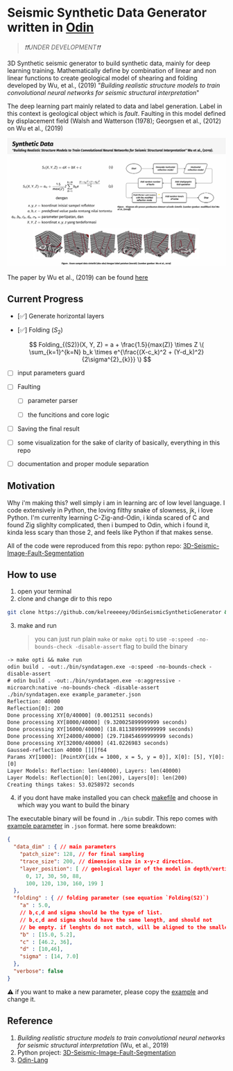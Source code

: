 # Seismic Synthetic Data Generator written in [Odin](https://github.com/odin-lang/Odin)
> _❗❗UNDER DEVELOPMENT❗❗_

3D Synthetic seismic generator to build synthetic data, mainly for
deep learning training. Mathematically define by combination of
linear and non linear functions to create geological model of shearing
and folding developed by Wu, et al., (2019) "_Building realistic structure
models to train convolutional neural networks for seismic structural
interpretation_"

The deep learning part mainly related to data and label generation.
Label in this context is geological object which is *fault*.
Faulting in this model defined by displacement field (Walsh and Watterson (1978);
Georgsen et al., (2012) on Wu et al., (2019)

![Synthetic Data Generator](./assets/synthethic_data_gen.png)

The paper by Wu et al., (2019) can be found [here](https://www.researchgate.net/publication/335103802_Building_realistic_structure_models_to_train_convolutional_neural_networks_for_seismic_structural_interpretation)

## Current Progress

- [✅] Generate horizontal layers

- [✅] Folding ($S_2$)

$$
Folding_{(S2)}(X, Y, Z) = a + \frac{1.5}{max(Z)} \times Z  \( \sum_{k=1}^{k=N} b_k \times e^{\frac{(X-c_k)^2 + (Y-d_k)^2}{2\sigma^{2}_{k}}} \)
$$

- [ ] input parameters guard

- [ ] Faulting

    - [ ] parameter parser

    - [ ] the funcitions and core logic

- [ ] Saving the final result

- [ ] some visualization for the sake of clarity of basically, everything in this repo

- [ ] documentation and proper module separation

## Motivation

Why i'm making this? well simply i am in learning arc of low level language.
I code extensively in Python, the loving filthy snake of slowness, jk, i love
Python. I'm currenlty learning C-Zig-and-Odin, i kinda scared of C and found Zig
slighlty complicated, then i bumped to Odin, which i found it, kinda less scary
than those 2, and feels like Python if that makes sense.

All of the code were reproduced from this repo:
python repo: [3D-Seismic-Image-Fault-Segmentation](https://github.com/Jun-Tam/3D-Seismic-Image-Fault-Segmentation/tree/master)

## How to use

1. open your terminal
2. clone and change dir to this repo
```bash
git clone https://github.com/kelreeeeey/OdinSeismicSyntheticGenerator && cd ./OdinSeismicSyntheticGenerator
```
3. make and run

    >you can just run plain `make` or `make opti` to use `-o:speed -no-bounds-check -disable-assert` flag to build the binary

```
-> make opti && make run
odin build . -out:./bin/syndatagen.exe -o:speed -no-bounds-check -disable-assert
# odin build . -out:./bin/syndatagen.exe -o:aggressive -microarch:native -no-bounds-check -disable-assert
./bin/syndatagen.exe example_parameter.json
Reflection: 40000
Reflection[0]: 200
Done processing XY[0/40000] (0.0012511 seconds)
Done processing XY[8000/40000] (9.320025899999999 seconds)
Done processing XY[16000/40000] (18.811389999999999 seconds)
Done processing XY[24000/40000] (29.718454699999999 seconds)
Done processing XY[32000/40000] (41.0226983 seconds)
Gaussed-reflection 40000 [][]f64
Params XY[1000]: [PointXY{idx = 1000, x = 5, y = 0}], X[0]: [5], Y[0]: [0]
Layer Models: Reflection: len(40000), Layers: len(40000)
Layer Models: Reflection[0]: len(200), Layers[0]: len(200)
Creating things takes: 53.0258972 seconds
```

4. if you dont have make installed you can check [makefile](./Makefile) and choose in which way
you want to build the binary

The executable binary will be found in `./bin` subdir. This repo comes with
[example parameter](./example_parameter.json) in `.json` format. here some
breakdown:

```json
{
  "data_dim" : { // main parameters
    "patch_size": 128, // for final sampling
    "trace_size": 200, // dimension size in x-y-z direction.
    "layer_position": [ // geological layer of the model in depth/vertical/z direction
      0, 17, 30, 50, 88,
      100, 120, 130, 160, 199 ]
  },
  "folding" : { // folding parameter (see equation `Folding(S2)`)
    "a" : 5.0,
    // b,c,d and sigma should be the type of list.
    // b,c,d and sigma should have the same length, and should not
    // be empty. if lenghts do not match, will be aligned to the smallest one.
    "b" : [15.0, 5.2],
    "c" : [46.2, 36],
    "d" : [10,46],
    "sigma" : [14, 7.0]
  },
  "verbose": false
}
```

⚠️ if you want to make a new parameter, please copy the [example](./example_parameter.json) and change it.

## Reference

1. _Building realistic structure models to train convolutional neural networks for seismic structural interpretation_ (Wu, et al., 2019)
2. Python project: [3D-Seismic-Image-Fault-Segmentation](https://github.com/Jun-Tam/3D-Seismic-Image-Fault-Segmentation/tree/master)
3. [Odin-Lang](https://github.com/odin-lang/Odin)
